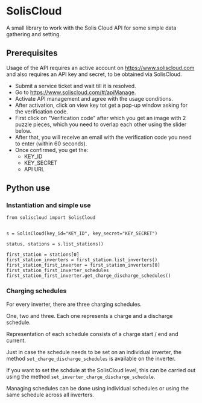 # SolisCloud

A small library to work with the Solis Cloud API for some simple
data gathering and setting.

## Prerequisites

Usage of the API requires an active account on https://www.soliscloud.com and also requires an API key and secret, to be obtained via SolisCloud.

- Submit a service ticket and wait till it is resolved.
- Go to https://www.soliscloud.com/#/apiManage.
- Activate API management and agree with the usage conditions.
- After activation, click on view key tot get a pop-up window asking for the verification code.
- First click on "Verification code" after which you get an image with 2 puzzle pieces, which you need to overlap each other using the slider below.
- After that, you will receive an email with the verification code you need to enter (within 60 seconds).
- Once confirmed, you get the:
  - KEY_ID
  - KEY_SECRET
  - API URL


## Python use
### Instantiation and simple use
```
from soliscloud import SolisCloud


s = SolisCloud(key_id="KEY_ID", key_secret="KEY_SECRET")

status, stations = s.list_stations()

first_station = stations[0]
first_station_inverters = first_station.list_inverters()
first_station_first_inverter = first_station_inverters[0]
first_station_first_inverter_schedules first_station_first_inverter.get_charge_discharge_schedules()

```

### Charging schedules

For every inverter, there are three charging schedules.

One, two and three. Each one represents a charge and a discharge schedule.

Representation of each schedule consists of a charge start / end and current.

Just in case the schedule needs to be set on an individual inverter, the method ```set_charge_discharge_schedules``` is available on the inverter.

If you want to set the schdule at the SolisCloud level, this can be carried
out using the method ```set_inverter_charge_discharge_schedule```.

Managing schedules can be done using individual schedules or using the
same schedule across all inverters.
